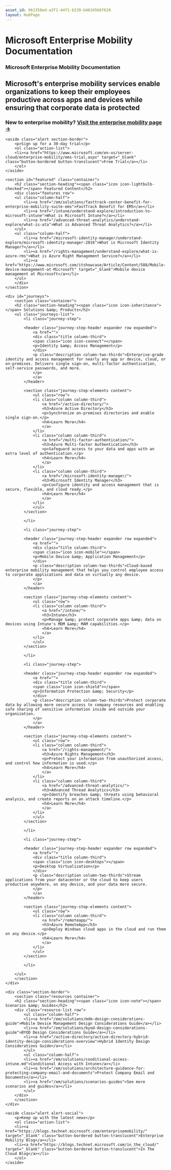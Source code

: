 ```yaml
---
asset_id: 961350ed-a3f1-44f1-b239-b46345b8f620
layout: HubPage
---
```

# Microsoft Enterprise Mobility Documentation
<article id="main">
    <section id="hero-content" class="graph">
        <h1>Microsoft Enterprise Mobility Documentation</h1>
        <h2>Microsoft&#39;s enterprise mobility services enable organizations to keep their employees productive across apps and devices while ensuring that corporate data is protected</h2>
        <!-- <ol id="actions" class="action-list">
        <li><a href="" class="button button-bordered">Learn More</a></li>
        </ol> -->
	    <h3>New to enterprise mobility? <a href="https://www.microsoft.com/en-us/server-cloud/enterprise-mobility/overview.aspx" target="_blank">Visit the enterprise mobility page &rarr;</a></h3>
    </section>

    <aside class="alert section-border">
        <p>Sign up for a 30-day trial</p>
        <ol class="action-list">
        <li><a href="https://www.microsoft.com/en-us/server-cloud/enterprise-mobility/ems-trial.aspx" target="_blank" class="button-bordered button-translucent">Free Trial</a></li>
        </ol>
    </aside>

    <section id="featured" class="container">
        <h2 class="section-heading"><span class="icon icon-lightbulb-checked"></span> Featured Content</h2>
        <div class="features row">
        <ul class="column-half">
            <li><a href="/em/solutions/fasttrack-center-benefit-for-enterprise-mobility-suite-ems">FastTrack Benefit for EMS</a></li>
            <li><a href="/intune/understand-explore/introduction-to-microsoft-intune">What is Microsoft Intune?</a></li>
            <li><a href="/advanced-threat-analytics/understand-explore/what-is-ata">What is Advanced Threat Analytics?</a></li>
        </ul>
        <ul class="column-half">
            <li><a href="/microsoft-identity-manager/understand-explore/microsoft-identity-manager-2016">What is Microsoft Identity Manager?</a></li>
            <li><a href="/rights-management/understand-explore/what-is-azure-rms">What is Azure Right Management Service?</a></li>
            <li><a href="https://www.microsoft.com/itshowcase/Article/Content/588/Mobile-device-management-at-Microsoft" target="_blank">Mobile device management at Microsoft</a></li>
        </ul>
        </div>
    </section>

    <div id="journeys">
        <section class="container">
        <h2 class="section-heading"><span class="icon icon-inheritance"></span> Solutions &amp; Products</h2>
        <ul class="journeys-list">
            <li class="journey-step">

            <header class="journey-step-header expander row expanded">
                <a href="">
                <div class="title column-third">
                <span class="icon icon-connect"></span>
                <p>Identity &amp; Access Management</p>
                </div>
                <p class="description column-two-thirds">Enterprise-grade identity and access management for nearly any app or device, cloud, or on-premises. Delivers single sign-on, multi-factor authentication, self-service passwords, and more.
                </p>
                </a>
            </header>

            <section class="journey-step-elements content">
                <ul class="row">
                <li class="column column-third">
                    <a href="/active-directory/">
                    <h3>Azure Active Directory</h3>
                    <p>Synchronize on-premises directories and enable single sign-on.</p>
                    <h4>Learn More</h4>
                    </a>
                </li>
                <li class="column column-third">
                    <a href="/multi-factor-authentication/">
                    <h3>Azure Multi-factor Authentication</h3>
                    <p>Safeguard access to your data and apps with an extra level of authentication.</p>
                    <h4>Learn More</h4>
                    </a>
                </li>
                <li class="column column-third">
                    <a href="/microsoft-identity-manager/">
                    <h3>Microsoft Identity Manager</h3>
                    <p>Configure identity and access management that is secure, flexible, and cloud ready.</p>
                    <h4>Learn More</h4>
                    </a>
                </li>
                </ul>
            </section>

            </li>

            <li class="journey-step">

            <header class="journey-step-header expander row expanded">
                <a href="">
                <div class="title column-third">
                <span class="icon icon-mobile"></span>
                <p>Mobile Device &amp; Application Management</p>
                </div>
                <p class="description column-two-thirds">Cloud-based enterprise mobility management that helps you control employee access to corporate applications and data on virtually any device.
                </p>
                </a>
            </header>

            <section class="journey-step-elements content">
                <ul class="row">
                <li class="column column-third">
                    <a href="/intune/">
                    <h3>Intune</h3>
                    <p>Manage &amp; protect corporate apps &amp; data on devices using Intune's MDM &amp; MAM capabilities.</p>
                    <h4>Learn More</h4>
                    </a>
                </li>
                </ul>
            </section>

            </li>

            <li class="journey-step">

            <header class="journey-step-header expander row expanded">
            	<a href="">
                <div class="title column-third">
                <span class="icon icon-shield"></span>
                <p>Information Protection &amp; Security</p>
                </div>
                <p class="description column-two-thirds">Protect corporate data by allowing more secure access to company resources and enabling safe sharing of sensitive information inside and outside your organization.
                </p>
                </a>
            </header>

            <section class="journey-step-elements content">
                <ul class="row">
                <li class="column column-third">
                    <a href="/rights-management/">
                    <h3>Azure Rights Management</h3>
                    <p>Protect your information from unauthorized access, and control how information is used.</p>
                    <h4>Learn More</h4>
                    </a>
                </li>
                <li class="column column-third">
                    <a href="/advanced-threat-analytics/">
                    <h3>Advanced Thread Analytics</h3>
                    <p>Identify breaches &amp; threats using behavioral analysis, and create reports on an attack timeline.</p>
                    <h4>Learn More</h4>
                    </a>
                </li>
                </ul>
            </section>

            </li>

            <li class="journey-step">

            <header class="journey-step-header expander row expanded">
            	<a href="">
                <div class="title column-third">
                <span class="icon icon-desktops"></span>
                <p>Desktop Virtualization</p>
                </div>
                <p class="description column-two-thirds">Stream applications from your datacenter or the cloud to keep users productive anywhere, on any device, and your data more secure.
                </p>
                </a>
            </header>

            <section class="journey-step-elements content">
                <ul class="row">
                <li class="column column-third">
                    <a href="/remoteapp/">
                    <h3>Azure RemoteApp</h3>
                    <p>Deploy Windows cloud apps in the cloud and run them on any device.</p>
                    <h4>Learn More</h4>
                    </a>
                </li>
                </ul>
            </section>

            </li>

        </ul>
        </section>
    </div>

    <div class="section-border">
        <section class="resources container">
        <h2 class="section-heading"><span class="icon icon-note"></span> Scenarios &amp; Guides</h2>
        <div class="resource-list row">
            <ul class="column-half">
            <li><a href="/em/solutions/mdm-design-considerations-guide">Mobile Device Management Design Considerations Guide</a></li>
            <li><a href="/em/solutions/byod-design-considerations-guide">BYOD Design Considerations Guide</a></li>
            <li><a href="/active-directory/active-directory-hybrid-identity-design-considerations-overview">Hybrid Identity Design Considerations Guide</a></li>
            </ul>
            <ul class="column-half">
            <li><a href="/em/solutions/conditional-access-intune.md">Conditional Access with Intune</a></li>
            <li><a href="/em/solutions/architecture-guidance-for-protecting-company-email-and-documents">Protect Company Email and Documents</a></li>
            <li><a href="/em/solutions/scenarios-guides">See more scenarios and guides</a></li>
            </ul>
        </div>
        </section>
    </div>

    <aside class="alert alert-social">
        <p>Keep up with the latest news</p>
        <ol class="action-list">
		<li><a href="https://blogs.technet.microsoft.com/enterprisemobility/" target="_blank" class="button-bordered button-translucent">Enterprise Mobility Blog</a></li>
        <li><a href="https://blogs.technet.microsoft.com/in_the_cloud/" target="_blank" class="button-bordered button-translucent">In The Cloud Blog</a></li>
        </ol>
    </aside>
</article>
